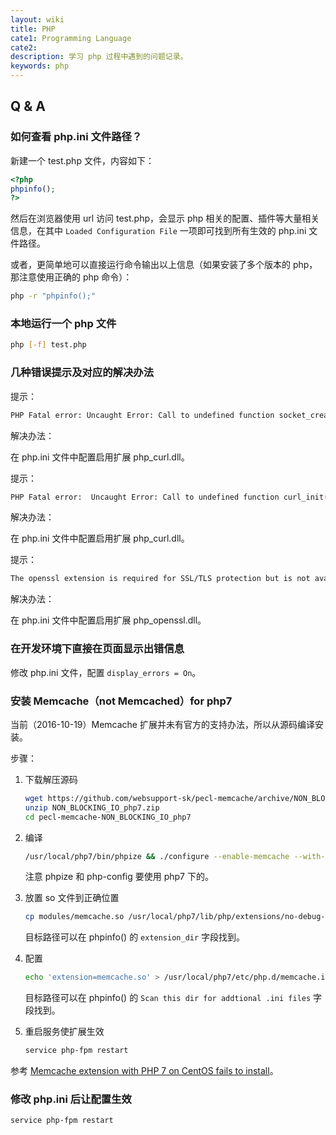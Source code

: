 ```yaml
---
layout: wiki
title: PHP
cate1: Programming Language
cate2: 
description: 学习 php 过程中遇到的问题记录。
keywords: php
---
```


## Q & A

### 如何查看 php.ini 文件路径？

新建一个 test.php 文件，内容如下：

```php
<?php
phpinfo();
?>
```

然后在浏览器使用 url 访问 test.php，会显示 php 相关的配置、插件等大量相关信息，在其中 `Loaded Configuration File` 一项即可找到所有生效的 php.ini 文件路径。

或者，更简单地可以直接运行命令输出以上信息（如果安装了多个版本的 php，那注意使用正确的 php 命令）：

```sh
php -r "phpinfo();"
```

### 本地运行一个 php 文件

```sh
php [-f] test.php
```

### 几种错误提示及对应的解决办法

提示：

```sh
PHP Fatal error: Uncaught Error: Call to undefined function socket_create()
```

解决办法：

在 php.ini 文件中配置启用扩展 php_curl.dll。

提示：

```sh
PHP Fatal error:  Uncaught Error: Call to undefined function curl_init()
```

解决办法：

在 php.ini 文件中配置启用扩展 php_curl.dll。

提示：

```sh
The openssl extension is required for SSL/TLS protection but is not available. If you can not enable the openssl extension, you can disable this error, at your own risk, by setting the 'disable-tls' option to true
```

解决办法：

在 php.ini 文件中配置启用扩展 php_openssl.dll。

### 在开发环境下直接在页面显示出错信息

修改 php.ini 文件，配置 `display_errors = On`。

### 安装 Memcache（not Memcached）for php7

当前（2016-10-19）Memcache 扩展并未有官方的支持办法，所以从源码编译安装。

步骤：

1. 下载解压源码

   ```sh
   wget https://github.com/websupport-sk/pecl-memcache/archive/NON_BLOCKING_IO_php7.zip
   unzip NON_BLOCKING_IO_php7.zip
   cd pecl-memcache-NON_BLOCKING_IO_php7
   ```

2. 编译

   ```sh
   /usr/local/php7/bin/phpize && ./configure --enable-memcache --with-php-config=/usr/local/php7/bin/php-config && make
   ```

   注意 phpize 和 php-config 要使用 php7 下的。

3. 放置 so 文件到正确位置

   ```sh
   cp modules/memcache.so /usr/local/php7/lib/php/extensions/no-debug-non-zts-20151012/memcache.so
   ```

   目标路径可以在 phpinfo() 的 `extension_dir` 字段找到。

4. 配置

   ```sh
   echo 'extension=memcache.so' > /usr/local/php7/etc/php.d/memcache.ini
   ```

   目标路径可以在 phpinfo() 的 `Scan this dir for addtional .ini files` 字段找到。

5. 重启服务使扩展生效

   ```sh
   service php-fpm restart
   ```

参考 [Memcache extension with PHP 7 on CentOS fails to install](http://stackoverflow.com/questions/37550910/memcache-extension-with-php-7-on-centos-fails-to-install)。

### 修改 php.ini 后让配置生效

```sh
service php-fpm restart
```
